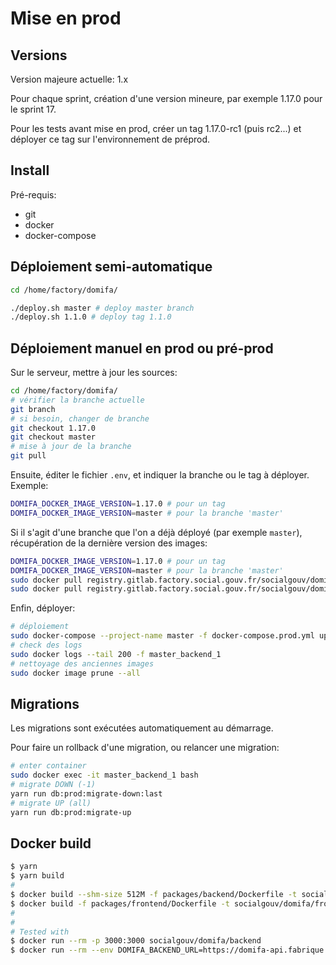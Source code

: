 # Mise en prod

## Versions

Version majeure actuelle: 1.x

Pour chaque sprint, création d'une version mineure, par exemple 1.17.0 pour le sprint 17.

Pour les tests avant mise en prod, créer un tag 1.17.0-rc1 (puis rc2...) et déployer ce tag sur l'environnement de préprod.

## Install

Pré-requis:

- git
- docker
- docker-compose

## Déploiement semi-automatique

```bash
cd /home/factory/domifa/

./deploy.sh master # deploy master branch
./deploy.sh 1.1.0 # deploy tag 1.1.0
```

## Déploiement manuel en prod ou pré-prod

Sur le serveur, mettre à jour les sources:

```bash
cd /home/factory/domifa/
# vérifier la branche actuelle
git branch
# si besoin, changer de branche
git checkout 1.17.0
git checkout master
# mise à jour de la branche
git pull
```

Ensuite, éditer le fichier `.env`, et indiquer la branche ou le tag à déployer. Exemple:

```bash
DOMIFA_DOCKER_IMAGE_VERSION=1.17.0 # pour un tag
DOMIFA_DOCKER_IMAGE_VERSION=master # pour la branche 'master'
```

Si il s'agit d'une branche que l'on a déjà déployé (par exemple `master`), récupération de la dernière version des images:

```bash
DOMIFA_DOCKER_IMAGE_VERSION=1.17.0 # pour un tag
DOMIFA_DOCKER_IMAGE_VERSION=master # pour la branche 'master'
sudo docker pull registry.gitlab.factory.social.gouv.fr/socialgouv/domifa/backend:${DOMIFA_DOCKER_IMAGE_VERSION}
sudo docker pull registry.gitlab.factory.social.gouv.fr/socialgouv/domifa/frontend:${DOMIFA_DOCKER_IMAGE_VERSION}
```

Enfin, déployer:

```bash
# déploiement
sudo docker-compose --project-name master -f docker-compose.prod.yml up --build -d --remove-orphans --force-recreate
# check des logs
sudo docker logs --tail 200 -f master_backend_1
# nettoyage des anciennes images
sudo docker image prune --all
```

## Migrations

Les migrations sont exécutées automatiquement au démarrage.

Pour faire un rollback d'une migration, ou relancer une migration:

```bash
# enter container
sudo docker exec -it master_backend_1 bash
# migrate DOWN (-1)
yarn run db:prod:migrate-down:last
# migrate UP (all)
yarn run db:prod:migrate-up
```

## Docker build

```sh
$ yarn
$ yarn build
#
$ docker build --shm-size 512M -f packages/backend/Dockerfile -t socialgouv/domifa/backend .
$ docker build -f packages/frontend/Dockerfile -t socialgouv/domifa/frontend .
#
#
# Tested with
$ docker run --rm -p 3000:3000 socialgouv/domifa/backend
$ docker run --rm --env DOMIFA_BACKEND_URL=https://domifa-api.fabrique.social.gouv.fr/ --env PORT=4200 -p 4200:4200 socialgouv/domifa/frontend
```
